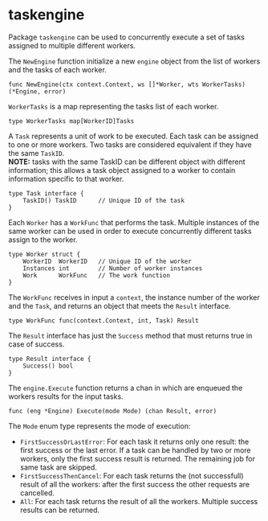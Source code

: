 # taskengine

Package `taskengine` can be used to concurrently execute a set of tasks assigned to multiple different workers.


The `NewEngine` function initialize a new `engine` object from the list of workers and the tasks of each worker.

    func NewEngine(ctx context.Context, ws []*Worker, wts WorkerTasks) (*Engine, error)
    
`WorkerTasks` is a map representing the tasks list of each worker.

    type WorkerTasks map[WorkerID]Tasks


A `Task` represents a unit of work to be executed. Each task can be assigned to one or more workers. Two tasks are considered equivalent if they have the same `TaskID`.  
**NOTE:** tasks with the same TaskID can be different object with different information; this allows a task object assigned to a worker to contain information specific to that worker. 

    type Task interface {
        TaskID() TaskID      // Unique ID of the task
    }

Each `Worker` has a `WorkFunc` that performs the task. Multiple instances of the same worker can be used in order to execute concurrently different tasks assign to the  worker.  

    type Worker struct {
        WorkerID  WorkerID   // Unique ID of the worker
        Instances int        // Number of worker instances
        Work      WorkFunc   // The work function
    }

The `WorkFunc` receives in input a `context`, the instance number of the worker and the `Task`, and returns an object that meets the `Result` interface.

    type WorkFunc func(context.Context, int, Task) Result


The `Result` interface has just the `Success` method that must returns true in case of success.

    type Result interface {
        Success() bool
    }


The `engine.Execute` function returns a chan in which are enqueued the workers results for the input tasks. 

    func (eng *Engine) Execute(mode Mode) (chan Result, error)

The `Mode` enum type represents the mode of execution:

- `FirstSuccessOrLastError`: For each task it returns only one result: the first success or the last error. If a task can be handled by two or more workers, only the first success result is returned. The remaining job for same task are skipped.
- `FirstSuccessThenCancel`: For each task returns the (not successfull) result of all the workers: after the first success the other requests are cancelled.
- `All`: For each task returns the result of all the workers. Multiple success results can be returned.
	
